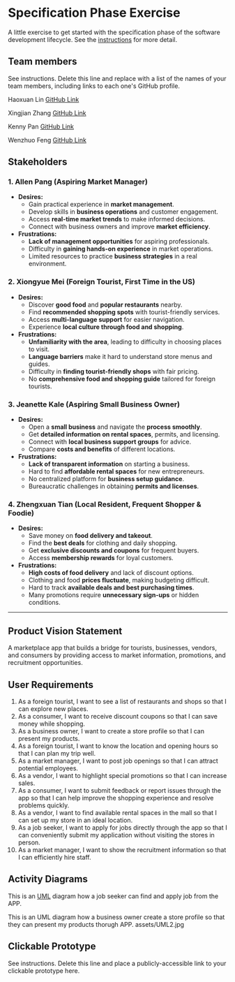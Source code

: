 # Specification Phase Exercise

A little exercise to get started with the specification phase of the software development lifecycle. See the [instructions](instructions.md) for more detail.

## Team members

See instructions. Delete this line and replace with a list of the names of your team members, including links to each one's GitHub profile.

Haoxuan Lin [GitHub Link](https://github.com/Echoudexigaigu)

Xingjian Zhang [GitHub Link](https://github.com/ScottZXJ123)

Kenny Pan [GitHub Link](https://github.com/kenny-pan)

Wenzhuo Feng [GitHub Link](https://github.com/BillBBle)

## Stakeholders

### **1. Allen Pang (Aspiring Market Manager)**
- **Desires:**
  - Gain practical experience in **market management**.
  - Develop skills in **business operations** and customer engagement.
  - Access **real-time market trends** to make informed decisions.
  - Connect with business owners and improve **market efficiency**.
- **Frustrations:**
  - **Lack of management opportunities** for aspiring professionals.
  - Difficulty in **gaining hands-on experience** in market operations.
  - Limited resources to practice **business strategies** in a real environment.

### **2. Xiongyue Mei (Foreign Tourist, First Time in the US)**
- **Desires:**
  - Discover **good food** and **popular restaurants** nearby.
  - Find **recommended shopping spots** with tourist-friendly services.
  - Access **multi-language support** for easier navigation.
  - Experience **local culture through food and shopping**.
- **Frustrations:**
  - **Unfamiliarity with the area**, leading to difficulty in choosing places to visit.
  - **Language barriers** make it hard to understand store menus and guides.
  - Difficulty in **finding tourist-friendly shops** with fair pricing.
  - No **comprehensive food and shopping guide** tailored for foreign tourists.

### **3. Jeanette Kale (Aspiring Small Business Owner)**
- **Desires:**
  - Open a **small business** and navigate the **process smoothly**.
  - Get **detailed information on rental spaces**, permits, and licensing.
  - Connect with **local business support groups** for advice.
  - Compare **costs and benefits** of different locations.
- **Frustrations:**
  - **Lack of transparent information** on starting a business.
  - Hard to find **affordable rental spaces** for new entrepreneurs.
  - No centralized platform for **business setup guidance**.
  - Bureaucratic challenges in obtaining **permits and licenses**.

### **4. Zhengxuan Tian (Local Resident, Frequent Shopper & Foodie)**
- **Desires:**
  - Save money on **food delivery and takeout**.
  - Find the **best deals** for clothing and daily shopping.
  - Get **exclusive discounts and coupons** for frequent buyers.
  - Access **membership rewards** for loyal customers.
- **Frustrations:**
  - **High costs of food delivery** and lack of discount options.
  - Clothing and food **prices fluctuate**, making budgeting difficult.
  - Hard to track **available deals and best purchasing times**.
  - Many promotions require **unnecessary sign-ups** or hidden conditions.

---



## Product Vision Statement

A marketplace app that builds a bridge for tourists, businesses, vendors, and consumers by providing access to market information, promotions, and recruitment opportunities.

## User Requirements

1. As a foreign tourist, I want to see a list of restaurants and shops so that I can explore new places.
2. As a consumer, I want to receive discount coupons so that I can save money while shopping.
3. As a business owner, I want to create a store profile so that I can present my products.
4. As a foreign tourist, I want to know the location and opening hours so that I can plan my trip well.
5. As a market manager, I want to post job openings so that I can attract potential employees.
6. As a vendor, I want to highlight special promotions so that I can increase sales.
7. As a consumer, I want to submit feedback or report issues through the app so that I can help improve the shopping experience and resolve problems quickly.
8. As a vendor, I want to find available rental spaces in the mall so that I can set up my store in an ideal location.
9. As a job seeker, I want to apply for jobs directly through the app so that I can conveniently submit my application without visiting the stores in person.
10. As a market manager, I want to show the recruitment information so that I can efficiently hire staff.

## Activity Diagrams

This is an [UML](assets/UML1.jpg) diagram how a job seeker can find and apply job from the APP.

This is an UML diagram how a business owner create a store profile so that they can present my products thorugh APP.
assets/UML2.jpg

## Clickable Prototype

See instructions. Delete this line and place a publicly-accessible link to your clickable prototype here.
